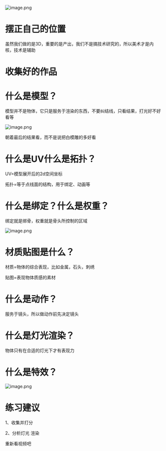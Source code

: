 ![image.png](https://cdn.jsdelivr.net/gh/ymingZ/note-gen-image-sync@main/2025-08/1b17ba0e-1fe1-401e-aee0-d1dc52613d94.png)

# 摆正自己的位置

虽然我们做的是3D，重要的是产出，我们不是搞技术研究的，所以美术才是内核，技术是辅助

# 收集好的作品

# 什么是模型？

模型并不是物体，它只是服务于渲染的东西，不要纠结线，只看结果，打光好不好看等

![image.png](https://cdn.jsdelivr.net/gh/ymingZ/note-gen-image-sync@main/2025-08/8de4b0c4-78a6-4b7a-9a11-1514886b0217.png)

朝着最后的结果看，而不是说把白模雕的多好看

# 什么是UV什么是拓扑？

UV=模型展开后的2d空间坐标

拓扑=等于点线面的结构，用于绑定、动画等

# 什么是绑定？什么是权重？

绑定就是绑骨，权重就是骨头所控制的区域


![image.png](https://cdn.jsdelivr.net/gh/ymingZ/note-gen-image-sync@main/2025-08/022e0305-052a-43ec-b409-31210511a2a7.png)






# 材质贴图是什么？

材质=物体的综合表现，比如金属，石头，刺绣

贴图=表现物体质感的素材

# 什么是动作？

服务于镜头，所以做动作前先决定镜头

# 什么是灯光渲染？

物体只有在合适的灯光下才有表现力

# 什么是特效？

![image.png](https://cdn.jsdelivr.net/gh/ymingZ/note-gen-image-sync@main/2025-08/11d47909-2ec1-447d-a125-b7062385cb78.png)




# 练习建议

1、收集并打分

2、分析灯光 渲染

重新看视频吧
